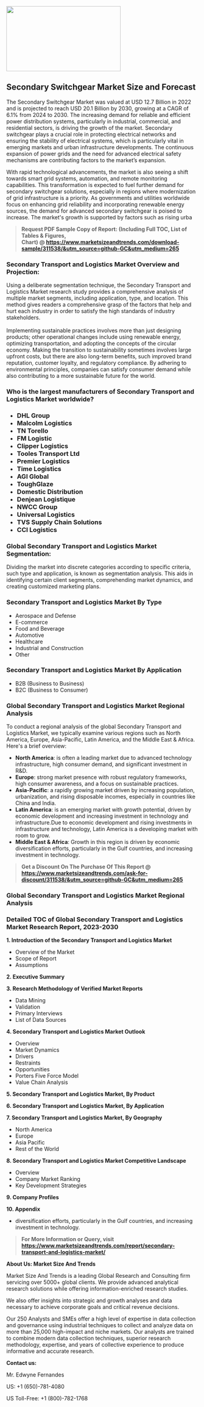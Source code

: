 <p><img class="alignnone size-medium wp-image-20088" src="https://ffe5etoiles.com/wp-content/uploads/2024/12/MST1-300x171.png" alt="" width="300" height="171" /></p><h2>Secondary Switchgear Market Size and Forecast</h2><p>The Secondary Switchgear Market was valued at USD 12.7 Billion in 2022 and is projected to reach USD 20.1 Billion by 2030, growing at a CAGR of 6.1% from 2024 to 2030. The increasing demand for reliable and efficient power distribution systems, particularly in industrial, commercial, and residential sectors, is driving the growth of the market. Secondary switchgear plays a crucial role in protecting electrical networks and ensuring the stability of electrical systems, which is particularly vital in emerging markets and urban infrastructure developments. The continuous expansion of power grids and the need for advanced electrical safety mechanisms are contributing factors to the market’s expansion.</p><p>With rapid technological advancements, the market is also seeing a shift towards smart grid systems, automation, and remote monitoring capabilities. This transformation is expected to fuel further demand for secondary switchgear solutions, especially in regions where modernization of grid infrastructure is a priority. As governments and utilities worldwide focus on enhancing grid reliability and incorporating renewable energy sources, the demand for advanced secondary switchgear is poised to increase. The market's growth is supported by factors such as rising urba</p><blockquote id="" class=""><strong>Request PDF Sample Copy of Report: (Including Full TOC, List of Tables &amp; Figures, Chart)&nbsp;@&nbsp;<strong><a href="https://www.marketsizeandtrends.com/download-sample/311538/&utm_source=github-GC&utm_medium=265" target="_blank">https://www.marketsizeandtrends.com/download-sample/311538/&utm_source=github-GC&utm_medium=265</a></strong></strong></blockquote><h3 id="" class="">Secondary Transport and Logistics Market&nbsp;Overview and Projection:</h3><p id="" class="">Using a deliberate segmentation technique, the Secondary Transport and Logistics Market research study provides a comprehensive analysis of multiple market segments, including application, type, and location. This method gives readers a comprehensive grasp of the factors that help and hurt each industry in order to satisfy the high standards of industry stakeholders. <br /> <br />Implementing sustainable practices involves more than just designing products; other operational changes include using renewable energy, optimizing transportation, and adopting the concepts of the circular economy. Making the transition to sustainability sometimes involves large upfront costs, but there are also long-term benefits, such improved brand reputation, customer loyalty, and regulatory compliance. By adhering to environmental principles, companies can satisfy consumer demand while also contributing to a more sustainable future for the world.</p><h3 id="" class="">Who is the largest manufacturers of&nbsp;Secondary Transport and Logistics Market worldwide?</h3><h3 class=""><p><ul><li>DHL Group </li><li> Malcolm Logistics </li><li> TN Torello </li><li> FM Logistic </li><li> Clipper Logistics </li><li> Tooles Transport Ltd </li><li> Premier Logistics </li><li> Time Logistics </li><li> AGI Global </li><li> ToughGlaze </li><li> Domestic Distribution </li><li> Denjean Logistique </li><li> NWCC Group </li><li> Universal Logistics </li><li> TVS Supply Chain Solutions </li><li> CCI Logistics</li></ul></p></h3><h3 id="" class="">Global&nbsp;Secondary Transport and Logistics Market Segmentation:</h3><p id="" class="">Dividing the market into discrete categories according to specific criteria, such type and application, is known as segmentation analysis. This aids in identifying certain client segments, comprehending market dynamics, and creating customized marketing plans.</p><h3 id="" class="">Secondary Transport and Logistics Market&nbsp;By Type</h3><p><p><ul><li>Aerospace and Defense</li><li> E-commerce</li><li> Food and Beverage</li><li> Automotive</li><li> Healthcare</li><li> Industrial and Construction</li><li> Other</p></li></ul></p></p><h3 id="" class="">Secondary Transport and Logistics Market&nbsp;By Application</h3><p class=""><p><ul><li>B2B (Business to Business)</li><li> B2C (Business to Consumer)</li></ul></p></p><h3 id="" class="">Global Secondary Transport and Logistics Market Regional Analysis</h3><p id="" class="">To conduct a regional analysis of the global Secondary Transport and Logistics Market, we typically examine various regions such as North America, Europe, Asia-Pacific, Latin America, and the Middle East &amp; Africa. Here's a brief overview:</p><ul><li><strong>North America</strong>: is often a leading market due to advanced technology infrastructure, high consumer demand, and significant investment in R&amp;D.</li><li><strong>Europe</strong>: strong market presence with robust regulatory frameworks, high consumer awareness, and a focus on sustainable practices.</li><li><strong>Asia-Pacific</strong>: a rapidly growing market driven by increasing population, urbanization, and rising disposable incomes, especially in countries like China and India.</li><li><strong>Latin America</strong>: is an emerging market with growth potential, driven by economic development and increasing investment in technology and infrastructure.Due to economic development and rising investments in infrastructure and technology, Latin America is a developing market with room to grow.</li><li><strong>Middle East &amp; Africa</strong>: Growth in this region is driven by economic diversification efforts, particularly in the Gulf countries, and increasing investment in technology.</li></ul><blockquote id="" class=""><strong>Get a Discount On The Purchase Of This Report @ <strong><a href="https://www.marketsizeandtrends.com/ask-for-discount/311538/&utm_source=github-GC&utm_medium=265" target="_blank">https://www.marketsizeandtrends.com/ask-for-discount/311538/&utm_source=github-GC&utm_medium=265</a></strong></strong></blockquote><h3 id="" class="">Global Secondary Transport and Logistics Market Regional Analysis</h3><h3 id="" class="">Detailed TOC of Global Secondary Transport and Logistics Market Research Report, 2023-2030</h3><p id="" class=""><strong>1. Introduction of the Secondary Transport and Logistics Market</strong></p><ul><li>Overview of the Market</li><li>Scope of Report</li><li>Assumptions</li></ul><p id="" class=""><strong>2. Executive Summary</strong></p><p id="" class=""><strong>3. Research Methodology of Verified Market Reports</strong></p><ul><li>Data Mining</li><li>Validation</li><li>Primary Interviews</li><li>List of Data Sources</li></ul><p id="" class=""><strong>4. Secondary Transport and Logistics Market Outlook</strong></p><ul><li>Overview</li><li>Market Dynamics</li><li>Drivers</li><li>Restraints</li><li>Opportunities</li><li>Porters Five Force Model</li><li>Value Chain Analysis</li></ul><p id="" class=""><strong>5. Secondary Transport and Logistics Market, By Product</strong></p><p id="" class=""><strong>6. Secondary Transport and Logistics Market, By Application</strong></p><p id="" class=""><strong>7. Secondary Transport and Logistics Market, By Geography</strong></p><ul><li>North America</li><li>Europe</li><li>Asia Pacific</li><li>Rest of the World</li></ul><p id="" class=""><strong>8. Secondary Transport and Logistics Market Competitive Landscape</strong></p><ul><li>Overview</li><li>Company Market Ranking</li><li>Key Development Strategies</li></ul><p id="" class=""><strong>9. Company Profiles</strong></p><p id="" class=""><strong>10. Appendix</strong></p><ul><li>diversification efforts, particularly in the Gulf countries, and increasing investment in technology.</li></ul><blockquote id="" class=""><strong>For More Information or Query, visit <strong><strong><a href="https://www.marketsizeandtrends.com/report/secondary-transport-and-logistics-market/" target="_blank">https://www.marketsizeandtrends.com/report/secondary-transport-and-logistics-market/</a></strong></strong></strong></blockquote><p id="" class=""><strong>About Us: Market Size And Trends</strong></p><p id="" class="">Market Size And Trends is a leading Global Research and Consulting firm servicing over 5000+ global clients. We provide advanced analytical research solutions while offering information-enriched research studies.</p><p id="" class="">We also offer insights into strategic and growth analyses and data necessary to achieve corporate goals and critical revenue decisions.</p><p id="" class="">Our 250 Analysts and SMEs offer a high level of expertise in data collection and governance using industrial techniques to collect and analyze data on more than 25,000 high-impact and niche markets. Our analysts are trained to combine modern data collection techniques, superior research methodology, expertise, and years of collective experience to produce informative and accurate research.</p><p id="" class=""><strong>Contact us:</strong></p><p id="" class="">Mr. Edwyne Fernandes</p><p id="" class="">US: +1 (650)-781-4080</p><p id="" class="">US Toll-Free: +1 (800)-782-1768</p>

